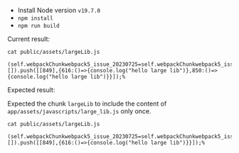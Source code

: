 - Install Node version `v19.7.0`
- `npm install`
- `npm run build`

Current result:

```
cat public/assets/largeLib.js

(self.webpackChunkwebpack5_issue_20230725=self.webpackChunkwebpack5_issue_20230725||[]).push([[849],{616:()=>{console.log("hello large lib")},850:()=>{console.log("hello large lib")}}]);%
```

Expected result:

Expected the chunk `largeLib` to include the content of `app/assets/javascripts/large_lib.js` only once.

```
cat public/assets/largeLib.js

(self.webpackChunkwebpack5_issue_20230725=self.webpackChunkwebpack5_issue_20230725||[]).push([[849],{616:()=>{console.log("hello large lib")}}]);%
```
